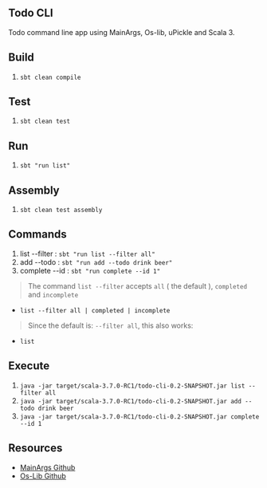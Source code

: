 Todo CLI
--------
Todo command line app using MainArgs, Os-lib, uPickle and Scala 3.

Build
-----
1. ```sbt clean compile```

Test
----
1. ```sbt clean test```

Run
---
1. ```sbt "run list"```

Assembly
--------
1. ```sbt clean test assembly```

Commands
--------
1. list --filter : ```sbt "run list --filter all"```
2. add --todo : ```sbt "run add --todo drink beer"```
3. complete --id : ```sbt "run complete --id 1"```
>The command ```list --filter``` accepts ```all``` ( the default ), ```completed``` and ```incomplete```
* ```list --filter all | completed | incomplete```
>Since the default is: ```--filter all```, this also works:
* ```list```

Execute
-------
1. ```java -jar target/scala-3.7.0-RC1/todo-cli-0.2-SNAPSHOT.jar list --filter all```
2. ```java -jar target/scala-3.7.0-RC1/todo-cli-0.2-SNAPSHOT.jar add --todo drink beer```
3. ```java -jar target/scala-3.7.0-RC1/todo-cli-0.2-SNAPSHOT.jar complete --id 1```

Resources
---------
* [MainArgs Github](https://github.com/com-lihaoyi/mainargs?tab=readme-ov-file#varargs-parameters)
* [Os-Lib Github](https://github.com/com-lihaoyi/os-lib)